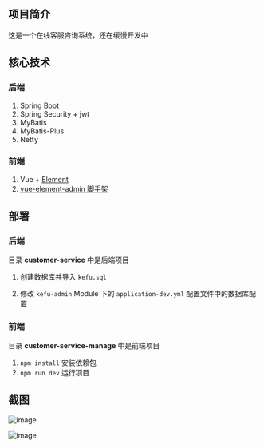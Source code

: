 ## 项目简介

这是一个在线客服咨询系统，还在缓慢开发中



## 核心技术

### 后端

1. Spring Boot
2. Spring Security + jwt
3. MyBatis
4. MyBatis-Plus
5. Netty

### 前端

1. Vue + [Element](https://element.eleme.cn)
2. [vue-element-admin 脚手架](https://github.com/PanJiaChen/vue-element-admin)



## 部署

### 后端

目录 **customer-service** 中是后端项目

1. 创建数据库并导入 `kefu.sql` 

2. 修改 `kefu-admin` Module 下的 `application-dev.yml` 配置文件中的数据库配置

   

### 前端

目录 **customer-service-manage** 中是前端项目

1. `npm install` 安装依赖包
2. `npm run dev` 运行项目



## 截图

![image](https://blog.6ag.cn/project-images/image-20190610204331889.png)

![image](https://blog.6ag.cn/project-images/image-20190610204418450.png)